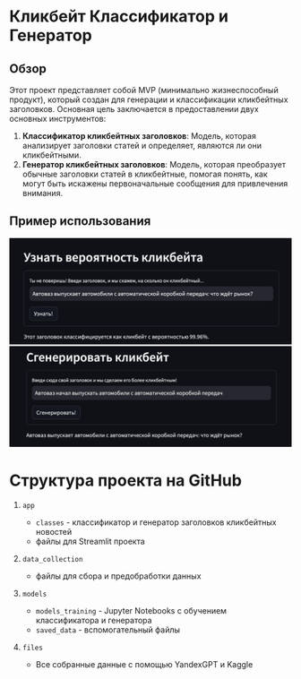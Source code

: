 # Кликбейт Классификатор и Генератор

## Обзор
Этот проект представляет собой MVP (минимально жизнеспособный продукт), который создан для генерации и классификации кликбейтных заголовков. Основная цель заключается в предоставлении двух основных инструментов:

1. **Классификатор кликбейтных заголовков**: Модель, которая анализирует заголовки статей и определяет, являются ли они кликбейтными.
2. **Генератор кликбейтных заголовков**: Модель, которая преобразует обычные заголовки статей в кликбейтные, помогая понять, как могут быть искажены первоначальные сообщения для привлечения внимания.

## Пример использования

 <img src="/img/classification_example.jpeg" alt="classification_example"/>

 <img src="/img/generation_example.jpg" alt="generation_example"/>

# Структура проекта на GitHub
1. `app`
   - `classes` - классификатор и генератор заголовков кликбейтных новостей
   - файлы для Streamlit проекта

2. `data_collection`
   - файлы для сбора и предобработки данных

3. `models`
   - `models_training` - Jupyter Notebooks с обучением классификатора и генератора
   - `saved_data` - вспомогательный файлы

4. `files`
   - Все собранные данные с помощью YandexGPT и Kaggle
